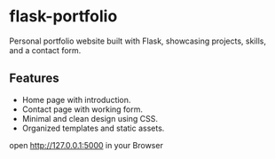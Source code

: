# flask-portfolio
Personal portfolio website built with Flask, showcasing projects, skills, and a contact form.

## Features

- Home page with introduction.
- Contact page with working form.
- Minimal and clean design using CSS.
- Organized templates and static assets.

open http://127.0.0.1:5000 in your Browser

